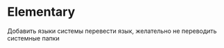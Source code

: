 # Elementary





Добавить языки системы 
перевести язык, желательно не переводить системные папки 
